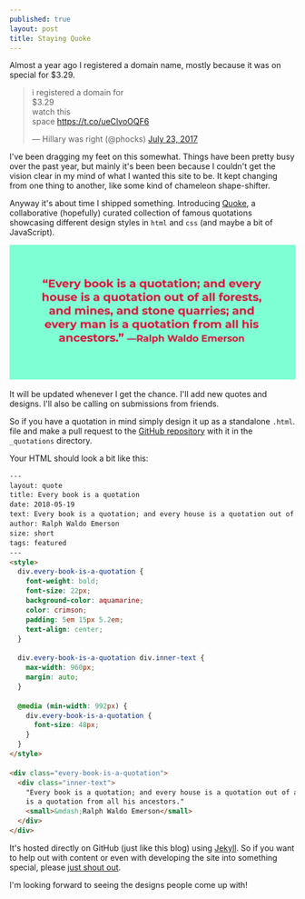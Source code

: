 ```yaml
---
published: true
layout: post
title: Staying Quoke
---
```

Almost a year ago I registered a domain name, mostly because it was on special for $3.29.

<blockquote class="twitter-tweet" data-lang="en"><p lang="en" dir="ltr">i registered a domain for <br>$3.29<br>watch this<br>space <a href="https://t.co/ueClvoOQF6">https://t.co/ueClvoOQF6</a></p>&mdash; Hillary was right (@phocks) <a href="https://twitter.com/phocks/status/889042868974764032?ref_src=twsrc%5Etfw">July 23, 2017</a></blockquote>
<script async src="https://platform.twitter.com/widgets.js" charset="utf-8"></script>

I've been dragging my feet on this somewhat. Things have been pretty busy over the past year, but mainly it's been been because I couldn't get the vision clear in my mind of what I wanted this site to be. It kept changing from one thing to another, like some kind of chameleon shape-shifter.

Anyway it's about time I shipped something. Introducing [Quoke](https://quoke.co/), a collaborative (hopefully) curated collection of famous quotations showcasing different design styles in `html` and `css` (and maybe a bit of JavaScript).

[![Quoke featured](/public/img/quoke-featured.png)](https://quoke.co/)

It will be updated whenever I get the chance. I'll add new quotes and designs. I'll also be calling on submissions from friends.

So if you have a quotation in mind simply design it up as a standalone `.html`. file and make a pull request to the [GitHub repository](https://github.com/quoke/quoke.github.io) with it in the `_quotations` directory.

Your HTML should look a bit like this:

```html
---
layout: quote
title: Every book is a quotation
date: 2018-05-19
text: Every book is a quotation; and every house is a quotation out of all forests, and mines, and stone quarries; and every man is a quotation from all his ancestors.
author: Ralph Waldo Emerson
size: short
tags: featured
---
<style>
  div.every-book-is-a-quotation {
    font-weight: bold;
    font-size: 22px;
    background-color: aquamarine;
    color: crimson;
    padding: 5em 15px 5.2em;
    text-align: center;
  }

  div.every-book-is-a-quotation div.inner-text {
    max-width: 960px;
    margin: auto;
  }

  @media (min-width: 992px) {
    div.every-book-is-a-quotation {
      font-size: 48px;
    }
  }
</style>

<div class="every-book-is-a-quotation">
  <div class="inner-text">
    "Every book is a quotation; and every house is a quotation out of all forests, and mines, and stone quarries; and every man
    is a quotation from all his ancestors."
    <small>&mdash;Ralph Waldo Emerson</small>
  </div>
</div>
```

It's hosted directly on GitHub (just like this blog) using [Jekyll](https://jekyllrb.com/). So if you want to help out with content or even with developing the site into something special, please [just shout out](https://twitter.com/phocks).

I'm looking forward to seeing the designs people come up with!